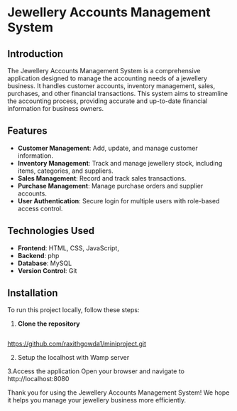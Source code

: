 # Jewellery Accounts Management System

## Introduction
The Jewellery Accounts Management System is a comprehensive application designed to manage the accounting needs of a jewellery business. It handles customer accounts, inventory management, sales, purchases, and other financial transactions. This system aims to streamline the accounting process, providing accurate and up-to-date financial information for business owners.

## Features
- **Customer Management**: Add, update, and manage customer information.
- **Inventory Management**: Track and manage jewellery stock, including items, categories, and suppliers.
- **Sales Management**: Record and track sales transactions.
- **Purchase Management**: Manage purchase orders and supplier accounts.
- **User Authentication**: Secure login for multiple users with role-based access control.

## Technologies Used
- **Frontend**: HTML, CSS, JavaScript,
- **Backend**: php
- **Database**: MySQL
- **Version Control**: Git

## Installation
To run this project locally, follow these steps:

1. **Clone the repository**
   ```bash
https://github.com/raxithgowda1/miniproject.git

2. Setup the localhost with Wamp server

3.Access the application
Open your browser and navigate to http://localhost:8080

Thank you for using the Jewellery Accounts Management System! We hope it helps you manage your jewellery business more efficiently.

